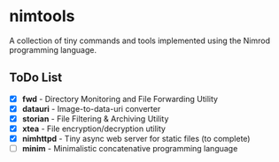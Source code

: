 # nimtools

A collection of tiny commands and tools implemented using the Nimrod programming language.

## ToDo List

- [x] **fwd** - Directory Monitoring and File Forwarding Utility
- [x] **datauri** - Image-to-data-uri converter
- [x] **storian** - File Filtering & Archiving Utility
- [x] **xtea** - File encryption/decryption utility
- [x] **nimhttpd** - Tiny async web server for static files (to complete)
- [ ] **minim** - Minimalistic concatenative programming language
